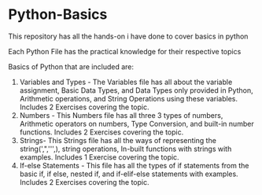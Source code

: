 # Python-Basics
This repository has all the hands-on i have done to cover basics in python

Each Python File has the practical knowledge for their respective topics 

Basics of Python that are included are:
1. Variables and Types - The Variables file has all about the variable assignment, Basic Data Types, and Data Types only provided in Python, Arithmetic operations, and String Operations using these variables. Includes 2 Exercises covering the topic.
2. Numbers - This Numbers file has all three 3 types of numbers, Arithmetic operators on numbers, Type Conversion, and built-in number functions. Includes 2 Exercises covering the topic.
3. Strings- This Strings file has all the ways of representing the string(',",''',\), string operations, In-built functions with strings with examples. Includes 1 Exercise covering the topic.
4. If-else Statements - This file has all the types of if statements from the basic if, if else, nested if, and if-elif-else statements with examples.  Includes 2 Exercises covering the topic.
